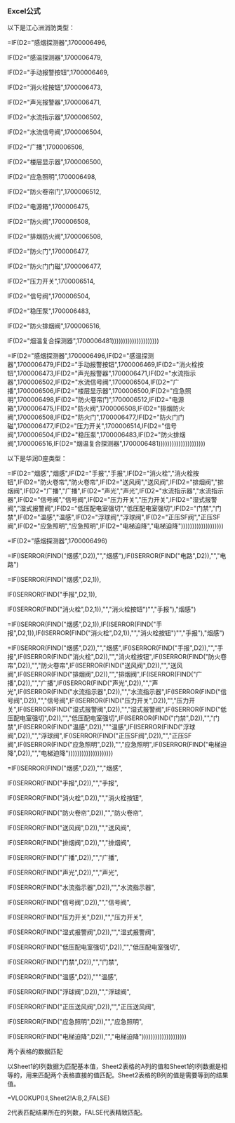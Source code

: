 ### Excel公式

以下是江心洲消防类型：

=IF(D2="感烟探测器",1700006496,

IF(D2="感温探测器",1700006479,

IF(D2="手动报警按钮",1700006469,

IF(D2="消火栓按钮",1700006473,

IF(D2="声光报警器",1700006471,

IF(D2="水流指示器",1700006502,

IF(D2="水流信号阀",1700006504,

IF(D2="广播",1700006506,

IF(D2="楼层显示器",1700006500,

IF(D2="应急照明",1700006498,

IF(D2="防火卷帘门",1700006512,

IF(D2="电源箱",1700006475,

IF(D2="防火阀",1700006508,

IF(D2="排烟防火阀",1700006508,

IF(D2="防火门",1700006477,

IF(D2="防火门门磁",1700006477,

IF(D2="压力开关",1700006514,

IF(D2="信号阀",1700006504,

IF(D2="稳压泵",1700006483,

IF(D2="防火排烟阀",1700006516,

IF(D2="烟温复合探测器",1700006481)))))))))))))))))))))







=IF(D2="感烟探测器",1700006496,IF(D2="感温探测器",1700006479,IF(D2="手动报警按钮",1700006469,IF(D2="消火栓按钮",1700006473,IF(D2="声光报警器",1700006471,IF(D2="水流指示器",1700006502,IF(D2="水流信号阀",1700006504,IF(D2="广播",1700006506,IF(D2="楼层显示器",1700006500,IF(D2="应急照明",1700006498,IF(D2="防火卷帘门",1700006512,IF(D2="电源箱",1700006475,IF(D2="防火阀",1700006508,IF(D2="排烟防火阀",1700006508,IF(D2="防火门",1700006477,IF(D2="防火门门磁",1700006477,IF(D2="压力开关",1700006514,IF(D2="信号阀",1700006504,IF(D2="稳压泵",1700006483,IF(D2="防火排烟阀",1700006516,IF(D2="烟温复合探测器",1700006481)))))))))))))))))))))







以下是华润D座类型：

=IF(D2="烟感","烟感",IF(D2="手报","手报",IF(D2="消火栓","消火栓按钮",IF(D2="防火卷帘","防火卷帘",IF(D2="送风阀","送风阀",IF(D2="排烟阀","排烟阀",IF(D2="广播","广播",IF(D2="声光","声光",IF(D2="水流指示器","水流指示器",IF(D2="信号阀","信号阀",IF(D2="压力开关","压力开关",IF(D2="湿式报警阀","湿式报警阀",IF(D2="低压配电室强切","低压配电室强切",IF(D2="门禁","门禁",IF(D2="温感","温感",IF(D2="浮球阀","浮球阀",IF(D2="正压SF阀","正压SF阀",IF(D2="应急照明","应急照明",IF(D2="电梯迫降","电梯迫降")))))))))))))))))))



=IF(D2="感烟探测器",1700006496)

=IF(ISERROR(FIND("烟感",D2)),"","烟感"),IF(ISERROR(FIND("电路",D2)),"","电路")

=IF(ISERROR(FIND("烟感",D2,1)),

IF(ISERROR(FIND("手报",D2,1)),

 IF(ISERROR(FIND("消火栓",D2,1)),"","消火栓按钮")"","手报"),"烟感")



=IF(ISERROR(FIND("烟感",D2,1)),IF(ISERROR(FIND("手报",D2,1)),IF(ISERROR(FIND("消火栓",D2,1)),"","消火栓按钮")"","手报"),"烟感")



=IF(ISERROR(FIND("烟感",D2)),"","烟感",IF(ISERROR(FIND("手报",D2)),"","手报",IF(ISERROR(FIND("消火栓",D2)),"","消火栓按钮",IF(ISERROR(FIND("防火卷帘",D2)),"","防火卷帘",IF(ISERROR(FIND("送风阀",D2)),"","送风阀",IF(ISERROR(FIND("排烟阀",D2)),"","排烟阀",IF(ISERROR(FIND("广播",D2)),"","广播",IF(ISERROR(FIND("声光",D2)),"","声光",IF(ISERROR(FIND("水流指示器",D2)),"","水流指示器",IF(ISERROR(FIND("信号阀",D2)),"","信号阀",IF(ISERROR(FIND("压力开关",D2)),"","压力开关",IF(ISERROR(FIND("湿式报警阀",D2)),"","湿式报警阀",IF(ISERROR(FIND("低压配电室强切",D2)),"","低压配电室强切",IF(ISERROR(FIND("门禁",D2)),"","门禁",IF(ISERROR(FIND("温感",D2)),"""温感",IF(ISERROR(FIND("浮球阀",D2)),"","浮球阀",IF(ISERROR(FIND("正压SF阀",D2)),"","正压SF阀",IF(ISERROR(FIND("应急照明",D2)),"","应急照明",IF(ISERROR(FIND("电梯迫降",D2)),"","电梯迫降"))))))))))))))))))))





=IF(ISERROR(FIND("烟感",D2)),"","烟感",

IF(ISERROR(FIND("手报",D2)),"","手报",

IF(ISERROR(FIND("消火栓",D2)),"","消火栓按钮",

IF(ISERROR(FIND("防火卷帘",D2)),"","防火卷帘",

IF(ISERROR(FIND("送风阀",D2)),"","送风阀",

IF(ISERROR(FIND("排烟阀",D2)),"","排烟阀",

IF(ISERROR(FIND("广播",D2)),"","广播",

IF(ISERROR(FIND("声光",D2)),"","声光",

IF(ISERROR(FIND("水流指示器",D2)),"","水流指示器",

IF(ISERROR(FIND("信号阀",D2)),"","信号阀",

IF(ISERROR(FIND("压力开关",D2)),"","压力开关",

IF(ISERROR(FIND("湿式报警阀",D2)),"","湿式报警阀",

IF(ISERROR(FIND("低压配电室强切",D2)),"","低压配电室强切",

IF(ISERROR(FIND("门禁",D2)),"","门禁",

IF(ISERROR(FIND("温感",D2)),"""温感",

IF(ISERROR(FIND("浮球阀",D2)),"","浮球阀",

IF(ISERROR(FIND("正压送风阀",D2)),"","正压送风阀",

IF(ISERROR(FIND("应急照明",D2)),"","应急照明",

IF(ISERROR(FIND("电梯迫降",D2)),"","电梯迫降"))))))))))))))))))))



两个表格的数据匹配

以Sheet1的I列数据为匹配基本值，Sheet2表格的A列的值和Sheet1的I列数据是相等的，用来匹配两个表格直接的值匹配。Sheet2表格的B列的值是需要等到的结果值。

=VLOOKUP(I:I,Sheet2!A:B,2,FALSE)	

2代表匹配结果所在的列数，FALSE代表精致匹配。

